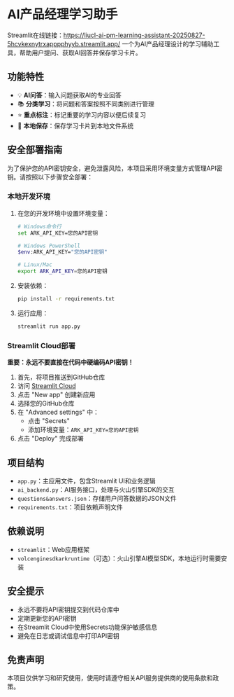 # AI产品经理学习助手
Streamlit在线链接：https://liucl-ai-pm-learning-assistant-20250827-5hcvkexnytrxapppphyyb.streamlit.app/
一个为AI产品经理设计的学习辅助工具，帮助用户提问、获取AI回答并保存学习卡片。

## 功能特性

- 💡 **AI问答**：输入问题获取AI的专业回答
- 📚 **分类学习**：将问题和答案按照不同类别进行管理
- ⭐ **重点标注**：标记重要的学习内容以便后续复习
- 💾 **本地保存**：保存学习卡片到本地文件系统

## 安全部署指南

为了保护您的API密钥安全，避免泄露风险，本项目采用环境变量方式管理API密钥。请按照以下步骤安全部署：

### 本地开发环境

1. 在您的开发环境中设置环境变量：
   
   ```bash
   # Windows命令行
   set ARK_API_KEY=您的API密钥
   
   # Windows PowerShell
   $env:ARK_API_KEY="您的API密钥"
   
   # Linux/Mac
   export ARK_API_KEY=您的API密钥
   ```

2. 安装依赖：
   
   ```bash
   pip install -r requirements.txt
   ```

3. 运行应用：
   
   ```bash
   streamlit run app.py
   ```

### Streamlit Cloud部署

**重要：永远不要直接在代码中硬编码API密钥！**

1. 首先，将项目推送到GitHub仓库
2. 访问 [Streamlit Cloud](https://share.streamlit.io/)
3. 点击 "New app" 创建新应用
4. 选择您的GitHub仓库
5. 在 "Advanced settings" 中：
   - 点击 "Secrets"
   - 添加环境变量：`ARK_API_KEY=您的API密钥`
6. 点击 "Deploy" 完成部署

## 项目结构

- `app.py`：主应用文件，包含Streamlit UI和业务逻辑
- `ai_backend.py`：AI服务接口，处理与火山引擎SDK的交互
- `questions&answers.json`：存储用户问答数据的JSON文件
- `requirements.txt`：项目依赖声明文件

## 依赖说明

- `streamlit`：Web应用框架
- `volcenginesdkarkruntime`（可选）：火山引擎AI模型SDK，本地运行时需要安装

## 安全提示

- 永远不要将API密钥提交到代码仓库中
- 定期更新您的API密钥
- 在Streamlit Cloud中使用Secrets功能保护敏感信息
- 避免在日志或调试信息中打印API密钥

## 免责声明

本项目仅供学习和研究使用，使用时请遵守相关API服务提供商的使用条款和政策。
